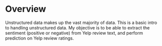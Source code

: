 # Overview

Unstructured data makes up the vast majority of data.  This is a basic intro to handling unstructured data.  My objective is to be able to extract the
sentiment (positive or negative) from Yelp review text, and perform prediction on Yelp review ratings. 
